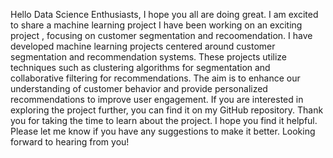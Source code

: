 Hello Data Science Enthusiasts, 
I hope you all are doing great. I am excited to share a machine learning project I have been working on an exciting project , focusing on customer segmentation and recoomendation. I have developed machine learning projects centered around customer segmentation and recommendation systems. These projects utilize techniques such as clustering algorithms for segmentation and collaborative filtering for recommendations. The aim is to enhance our understanding of customer behavior and provide personalized recommendations to improve user engagement. If you are interested in exploring the project further, you can find it on my GitHub repository. Thank you for taking the time to learn about the project. I hope you find it helpful. Please let me know if you have any suggestions to make it better. Looking forward to hearing from you!

